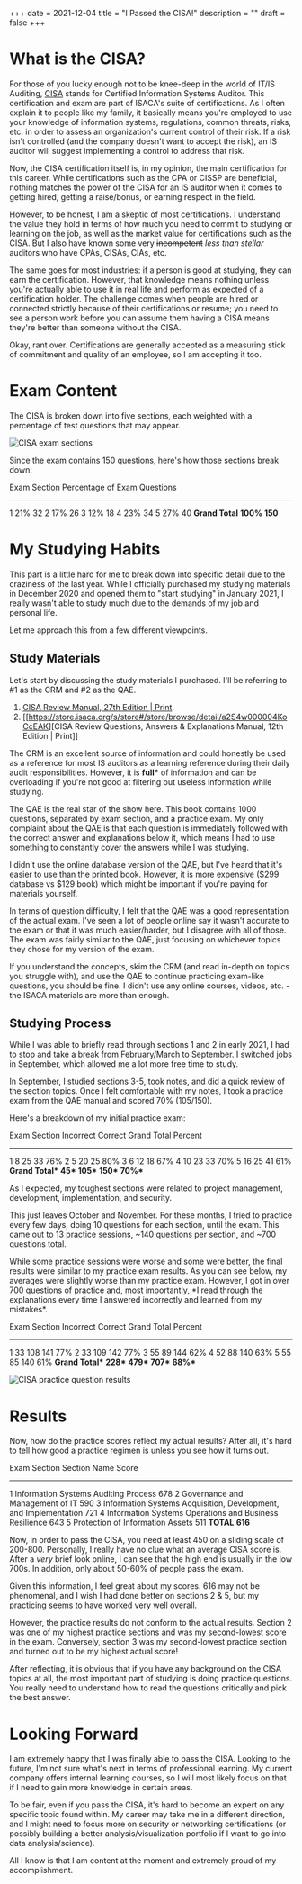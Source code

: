 +++
date = 2021-12-04
title = "I Passed the CISA!"
description = ""
draft = false
+++

# What is the CISA?

For those of you lucky enough not to be knee-deep in the world of IT/IS
Auditing, [CISA](https://www.isaca.org/credentialing/cisa) stands for
Certified Information Systems Auditor. This certification and exam are
part of ISACA\'s suite of certifications. As I often explain it to
people like my family, it basically means you\'re employed to use your
knowledge of information systems, regulations, common threats, risks,
etc. in order to assess an organization\'s current control of their
risk. If a risk isn\'t controlled (and the company doesn\'t want to
accept the risk), an IS auditor will suggest implementing a control to
address that risk.

Now, the CISA certification itself is, in my opinion, the main
certification for this career. While certifications such as the CPA or
CISSP are beneficial, nothing matches the power of the CISA for an IS
auditor when it comes to getting hired, getting a raise/bonus, or
earning respect in the field.

However, to be honest, I am a skeptic of most certifications. I
understand the value they hold in terms of how much you need to commit
to studying or learning on the job, as well as the market value for
certifications such as the CISA. But I also have known some very
~~incompetent~~ *less than stellar* auditors who have CPAs, CISAs, CIAs,
etc.

The same goes for most industries: if a person is good at studying, they
can earn the certification. However, that knowledge means nothing unless
you\'re actually able to use it in real life and perform as expected of
a certification holder. The challenge comes when people are hired or
connected strictly because of their certifications or resume; you need
to see a person work before you can assume them having a CISA means
they\'re better than someone without the CISA.

Okay, rant over. Certifications are generally accepted as a measuring
stick of commitment and quality of an employee, so I am accepting it
too.

# Exam Content

The CISA is broken down into five sections, each weighted with a
percentage of test questions that may appear.

![CISA exam
sections](https://img.cleberg.net/blog/20211204-i-passed-the-cisa/cisa-exam-sections.png)

Since the exam contains 150 questions, here\'s how those sections break
down:

  Exam Section      Percentage of Exam   Questions
  ----------------- -------------------- -----------
  1                 21%                  32
  2                 17%                  26
  3                 12%                  18
  4                 23%                  34
  5                 27%                  40
  **Grand Total**   **100%**             **150**

# My Studying Habits

This part is a little hard for me to break down into specific detail due
to the craziness of the last year. While I officially purchased my
studying materials in December 2020 and opened them to \"start
studying\" in January 2021, I really wasn\'t able to study much due to
the demands of my job and personal life.

Let me approach this from a few different viewpoints.

## Study Materials

Let\'s start by discussing the study materials I purchased. I\'ll be
referring to #1 as the CRM and #2 as the QAE.

1.  [CISA Review Manual, 27th Edition \|
    Print](https://store.isaca.org/s/store#/store/browse/detail/a2S4w000004KoCbEAK)
2.  \[\[<https://store.isaca.org/s/store#/store/browse/detail/a2S4w000004KoCcEAK>\]\[CISA
    Review Questions, Answers & Explanations Manual, 12th Edition \|
    Print\]\]

The CRM is an excellent source of information and could honestly be used
as a reference for most IS auditors as a learning reference during their
daily audit responsibilities. However, it is **full\*** of information
and can be overloading if you\'re not good at filtering out useless
information while studying.

The QAE is the real star of the show here. This book contains 1000
questions, separated by exam section, and a practice exam. My only
complaint about the QAE is that each question is immediately followed
with the correct answer and explanations below it, which means I had to
use something to constantly cover the answers while I was studying.

I didn\'t use the online database version of the QAE, but I\'ve heard
that it\'s easier to use than the printed book. However, it is more
expensive (\$299 database vs \$129 book) which might be important if
you\'re paying for materials yourself.

In terms of question difficulty, I felt that the QAE was a good
representation of the actual exam. I\'ve seen a lot of people online say
it wasn\'t accurate to the exam or that it was much easier/harder, but I
disagree with all of those. The exam was fairly similar to the QAE, just
focusing on whichever topics they chose for my version of the exam.

If you understand the concepts, skim the CRM (and read in-depth on
topics you struggle with), and use the QAE to continue practicing
exam-like questions, you should be fine. I didn\'t use any online
courses, videos, etc. - the ISACA materials are more than enough.

## Studying Process

While I was able to briefly read through sections 1 and 2 in early 2021,
I had to stop and take a break from February/March to September. I
switched jobs in September, which allowed me a lot more free time to
study.

In September, I studied sections 3-5, took notes, and did a quick review
of the section topics. Once I felt comfortable with my notes, I took a
practice exam from the QAE manual and scored 70% (105/150).

Here\'s a breakdown of my initial practice exam:

  Exam Section        Incorrect   Correct     Grand Total   Percent
  ------------------- ----------- ----------- ------------- -----------
  1                   8           25          33            76%
  2                   5           20          25            80%
  3                   6           12          18            67%
  4                   10          23          33            70%
  5                   16          25          41            61%
  **Grand Total\***   **45\***    **105\***   **150\***     **70%\***

As I expected, my toughest sections were related to project management,
development, implementation, and security.

This just leaves October and November. For these months, I tried to
practice every few days, doing 10 questions for each section, until the
exam. This came out to 13 practice sessions, \~140 questions per
section, and \~700 questions total.

While some practice sessions were worse and some were better, the final
results were similar to my practice exam results. As you can see below,
my averages were slightly worse than my practice exam. However, I got in
over 700 questions of practice and, most importantly, \*I read through
the explanations every time I answered incorrectly and learned from my
mistakes\*.

  Exam Section        Incorrect   Correct     Grand Total   Percent
  ------------------- ----------- ----------- ------------- -----------
  1                   33          108         141           77%
  2                   33          109         142           77%
  3                   55          89          144           62%
  4                   52          88          140           63%
  5                   55          85          140           61%
  **Grand Total\***   **228\***   **479\***   **707\***     **68%\***

![CISA practice question
results](https://img.cleberg.net/blog/20211204-i-passed-the-cisa/cisa-practice-questions-results.png)

# Results

Now, how do the practice scores reflect my actual results? After all,
it\'s hard to tell how good a practice regimen is unless you see how it
turns out.

  Exam Section   Section Name                                                       Score
  -------------- ------------------------------------------------------------------ ---------
  1              Information Systems Auditing Process                               678
  2              Governance and Management of IT                                    590
  3              Information Systems Acquisition, Development, and Implementation   721
  4              Information Systems Operations and Business Resilience             643
  5              Protection of Information Assets                                   511
  **TOTAL**                                                                         **616**

Now, in order to pass the CISA, you need at least 450 on a sliding scale
of 200-800. Personally, I really have no clue what an average CISA score
is. After a *very* brief look online, I can see that the high end is
usually in the low 700s. In addition, only about 50-60% of people pass
the exam.

Given this information, I feel great about my scores. 616 may not be
phenomenal, and I wish I had done better on sections 2 & 5, but my
practicing seems to have worked very well overall.

However, the practice results do not conform to the actual results.
Section 2 was one of my highest practice sections and was my
second-lowest score in the exam. Conversely, section 3 was my
second-lowest practice section and turned out to be my highest actual
score!

After reflecting, it is obvious that if you have any background on the
CISA topics at all, the most important part of studying is doing
practice questions. You really need to understand how to read the
questions critically and pick the best answer.

# Looking Forward

I am extremely happy that I was finally able to pass the CISA. Looking
to the future, I\'m not sure what\'s next in terms of professional
learning. My current company offers internal learning courses, so I will
most likely focus on that if I need to gain more knowledge in certain
areas.

To be fair, even if you pass the CISA, it\'s hard to become an expert on
any specific topic found within. My career may take me in a different
direction, and I might need to focus more on security or networking
certifications (or possibly building a better analysis/visualization
portfolio if I want to go into data analysis/science).

All I know is that I am content at the moment and extremely proud of my
accomplishment.
